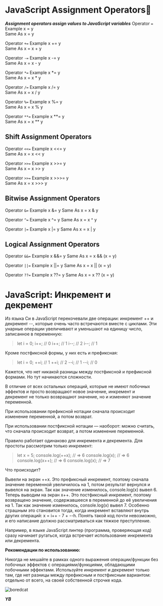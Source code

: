 # JavaScript Assignment Operators:pushpin:
 ***Assignment operators assign values to JavaScript variables***
Operator `=`
Example x = y    
Same As x = y

Operator `+=`
Example  x += y   
Same As x = x + y

Operator `-=`
Example  x -= y   
Same As x = x - y	        	  

Operator `*=`
Example  x *= y   
Same As  x = x * y	     

Operator `/=`
Example  x /= y   
Same As  x = x / y

Operator `%=`
Example  x %= y   
Same As  x = x % y

Operator `**=`
Example  x **= y   
Same As  x = x ** y

## Shift Assignment Operators
Operator `<<=`
Example  x <<= y   
Same As  x = x << y

Operator `>>=`
Example  x >>= y   
Same As  x = x >> y

Operator `>>=`
Example  x >>>= y   
Same As  x = x >>> y

## Bitwise Assignment Operators
Operator `&=`
Example  x &= y
Same As  x = x & y

Operator `^=`
Example  x ^= y
Same As  x = x ^ y

Operator `|=`
Example  x |= y
Same As  x = x | y

## Logical Assignment Operators
Operator `&&=`
Example  x &&= y
Same As  x = x && (x = y)

Operator `||=`
Example  x ||= y
Same As  x = x || (x = y)

Operator `??=`
Example  x ??= y
Same As  x = x ?? (x = y)

# JavaScript: Инкремент и декремент
Из языка Си в JavaScript перекочевали две операции: инкремент ++ и декремент --, которые очень часто встречаются вместе с циклами. Эти унарные операции увеличивают и уменьшают на единицу число, записанное в переменную:
>let i = 0;
i++; // 0
i++; // 1
i--; // 2
i--; // 1

Кроме постфиксной формы, у них есть и префиксная:
>let i = 0;
++i; // 1
++i; // 2
--i; // 1
--i; // 0

Кажется, что нет никакой разницы между постфиксной и префиксной формами. Но тут начинаются сложности.

В отличие от всех остальных операций, которые не имеют побочных эффектов и просто возвращают новое значение, инкремент и декремент не только возвращают значение, но и изменяют значение переменной.

При использовании префиксной нотации сначала происходит изменение переменной, а потом возврат.

При использовании постфиксной нотации — наоборот: можно считать, что сначала происходит возврат, а потом изменение переменной.

Правило работает одинаково для инкремента и декремента. Для простоты рассмотрим только инкремент:
>let x = 5;
console.log(++x); // => 6
console.log(x);   // => 6
console.log(x++); // => 6
console.log(x);   // => 7

Что происходит?

Вывели на экран ++x. Это префиксный инкремент, поэтому сначала значение переменной увеличилось на 1, потом результат вернулся и вывелся на экран.
Так как значение изменилось, console.log(x) вывел 6.
Теперь выводим на экран x++. Это постфиксный инкремент, поэтому возвращено значение, содержавшееся в переменной до её увеличения на 1.
Так как значение изменилось, console.log(x) вывел 7.
Особенно страшным это становится тогда, когда инкремент вставляют внутрь других операций: x = i++ - 7 + --h. Понять такой код почти невозможно, и его написание должно рассматриваться как тяжкое преступление.

Например, в языке JavaScript линтер (программа, проверяющая код) сразу начинает ругаться, когда встречает использование инкремента или декремента.

**Рекомендации по использованию:**

Никогда не мешайте в рамках одного выражения операции/функции без побочных эффектов с операциями/функциями, обладающими побочными эффектами.
Используйте инкремент и декремент только там, где нет разницы между префиксным и постфиксным вариантом: отдельно от всего, на своей собственной строчке кода.

![boredcat](https://masterpiecer-images.s3.yandex.net/14b69258639e11eeb4d3b646b2a0ffc1:upscaled)

***YB***
